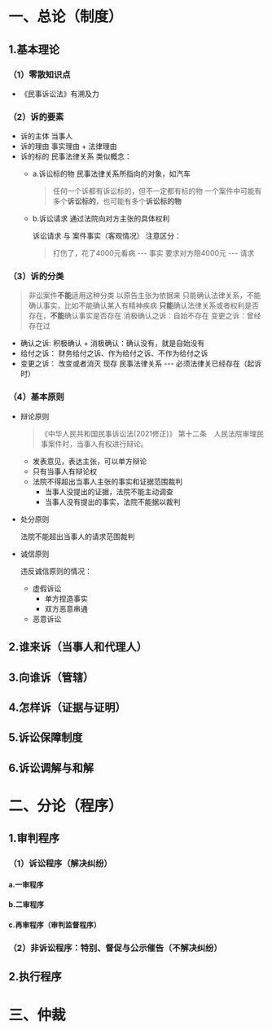 # 一、总论（制度）
## 1.基本理论
### （1）零散知识点
- 《民事诉讼法》有溯及力

### （2）诉的要素
- 诉的主体  当事人
- 诉的理由  事实理由 + 法律理由
- 诉的标的  民事法律关系
  类似概念：
  - a.诉讼标的物
    民事法律关系所指向的对象，如汽车
    > 任何一个诉都有诉讼标的，但不一定都有标的物
    > 一个案件中可能有多个**诉讼标的**，也可能有多个**诉讼标的物**

  - b.诉讼请求
    通过法院向对方主张的具体权利

    诉讼请求  与  案件事实（客观情况）   注意区分：

    >打伤了，花了4000元看病  --- 事实
    >要求对方陪4000元        --- 请求

### （3）诉的分类
> 非讼案件**不能**适用这种分类
> 以原告主张为依据来
> 只能确认法律关系，不能确认事实，比如不能确认某人有精神疾病
> **只能**确认法律关系或者权利是否存在，**不能**确认事实是否存在
> 消极确认之诉：自始不存在    变更之诉：曾经存在过

- 确认之诉:  积极确认 + 消极确认：确认没有，就是自始没有
- 给付之诉： 财务给付之诉、作为给付之诉、不作为给付之诉
- 变更之诉： 改变或者消灭   现存  民事法律关系 ---  必须法律关已经存在（起诉时）

### （4）基本原则
- 辩论原则
  > 《中华人民共和国民事诉讼法(2021修正)》
  > 第十二条　人民法院审理民事案件时，当事人有权进行辩论。
  - 发表意见，表达主张，可以单方辩论
  - 只有当事人有辩论权
  - 法院不得超出当事人主张的事实和证据范围裁判
    - 当事人没提出的证据，法院不能主动调查
    - 当事人没有提出的事实，法院不能据以裁判
- 处分原则
  
  法院不能超出当事人的请求范围裁判

- 诚信原则

  违反诚信原则的情况：
  - 虚假诉讼
    - 单方捏造事实
    - 双方恶意串通
  - 恶意诉讼  

## 2.谁来诉（当事人和代理人）

## 3.向谁诉（管辖）

## 4.怎样诉（证据与证明）

## 5.诉讼保障制度

## 6.诉讼调解与和解

# 二、分论（程序）
## 1.审判程序
### （1）诉讼程序（解决纠纷）
#### a.一审程序
#### b.二审程序
#### c.再审程序（审判监督程序）

### （2）非诉讼程序：特别、督促与公示催告（不解决纠纷）

## 2.执行程序

# 三、仲裁
